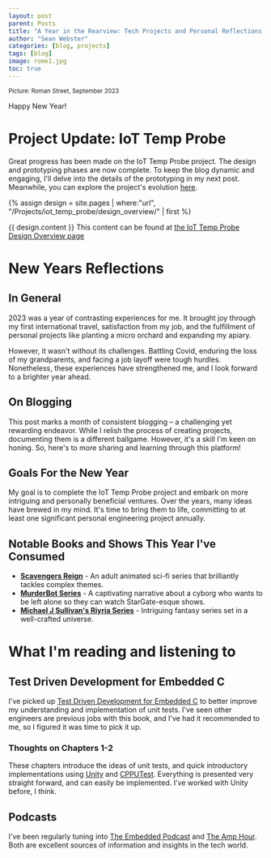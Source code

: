 ```yaml
---
layout: post
parent: Posts
title: "A Year in the Rearview: Tech Projects and Personal Reflections of 2023"
author: "Sean Webster"
categories: [blog, projects]
tags: [blog]
image: rome1.jpg
toc: true
---
```

<sup>Picture: Roman Street, September 2023</sup>

Happy New Year!

# Project Update: IoT Temp Probe
Great progress has been made on the IoT Temp Probe project. The design and prototyping phases are now complete. 
To keep the blog dynamic and engaging, I'll delve into the details of the prototyping in my next post. 
Meanwhile, you can explore the project's evolution [here](/Projects/iot_temp_probe/prototyping.md). 

{% assign design = site.pages | where:"url", "/Projects/iot_temp_probe/design_overview/" | first %}

{{ design.content }}
This content can  be found at [the IoT Temp Probe Design Overview page](/Projects/iot_temp_probe/design_overview/)


# New Years Reflections
## In General
2023 was a year of contrasting experiences for me. It brought joy through my first international travel, satisfaction 
from my job, and the fulfillment of personal projects like planting a micro orchard and expanding my apiary.

However, it wasn't without its challenges. Battling Covid, enduring the loss of my grandparents, and facing a job layoff
 were tough hurdles. Nonetheless, these experiences have strengthened me, and I look forward to a brighter year ahead.

## On Blogging
This post marks a month of consistent blogging – a challenging yet rewarding endeavor. While I relish the process of 
creating projects, documenting them is a different ballgame. However, it's a skill I'm keen on honing. So, here's to more 
sharing and learning through this platform!

## Goals For the New Year
My goal is to complete the IoT Temp Probe project and embark on more intriguing and personally beneficial ventures. Over 
the years, many ideas have brewed in my mind. It's time to bring them to life, committing to at least one significant 
personal engineering project annually.

## Notable Books and Shows This Year I've Consumed
* **[Scavengers Reign](https://en.wikipedia.org/wiki/Scavengers_Reign)** - An adult animated sci-fi series that brilliantly tackles complex themes.
* **[MurderBot Series](https://www.amazon.com/The-Murderbot-Diaries-7-book-series/dp/B07FK8SNWY)** - A captivating narrative about a cyborg who wants to be left alone so they can watch StarGate-esque shows.
* **[Michael J Sullivan's Riyria Series](https://riyria.blogspot.com/)** - Intriguing fantasy series set in a well-crafted universe.

# What I'm reading and listening to
## Test Driven Development for Embedded C
I've picked up [Test Driven Development for Embedded C](https://www.amazon.com/Driven-Development-Embedded-Pragmatic-Programmers/dp/193435662X/) 
to better improve my understanding and implementation of unit tests.
I've seen other engineers are previous jobs with this book, and I've had it recommended to me,
so I figured it was time to pick it up.

### Thoughts on Chapters 1-2
These chapters introduce the ideas of unit tests, and quick introductory implementations using [Unity](https://www.throwtheswitch.org/unity) and [CPPUTest](https://cpputest.github.io/). Everything is presented very straight forward, and can
easily be implemented. I've worked with Unity before, I think.

## Podcasts
I've been regularly tuning into [The Embedded Podcast](embedded.fm) and [The Amp Hour](https://theamphour.com/). Both are
 excellent sources of information and insights in the tech world.
